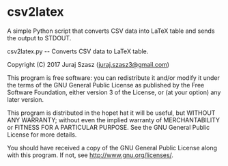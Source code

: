 # csv2latex

A simple Python script that converts CSV data into LaTeX table and sends
the output to STDOUT.  


csv2latex.py -- Converts CSV data to LaTeX table.

Copyright (C) 2017  Juraj Szasz (<juraj.szasz3@gmail.com>)

This program is free software: you can redistribute it and/or modify it under
the terms of the GNU General Public License as published by the Free Software
Foundation, either version 3 of the License, or (at your option) any later
version.

This program is distributed in the hopet hat it will be useful, but WITHOUT ANY
WARRANTY; without even the implied warranty of MERCHANTABILITY or FITNESS FOR A
PARTICULAR PURPOSE.  See the GNU General Public License for more details.

You should have received a copy of the GNU General Public License along with
this program.  If not, see <http://www.gnu.org/licenses/>.
